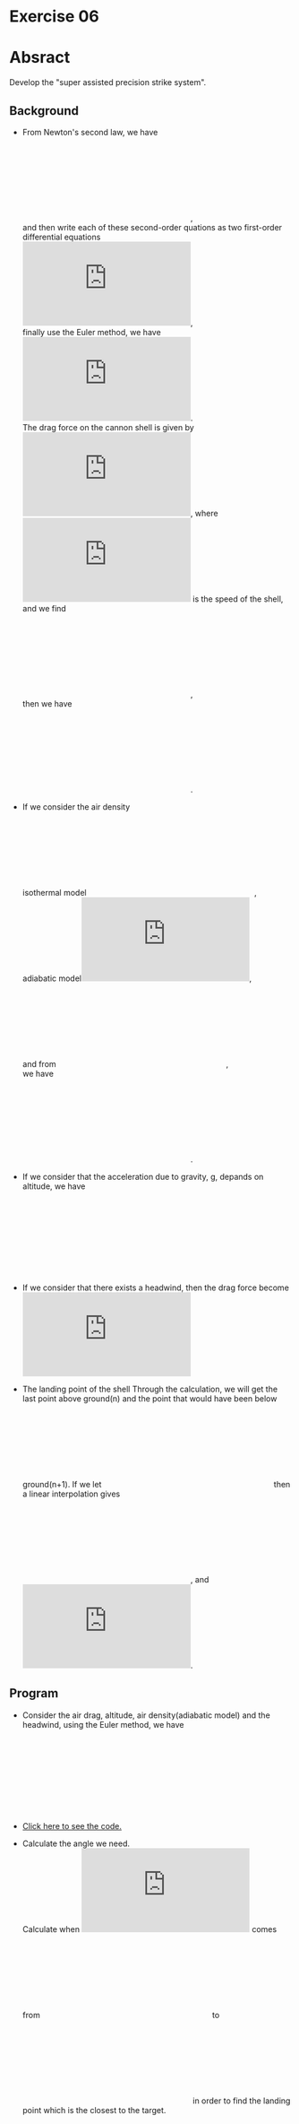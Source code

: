 # Exercise 06

# Absract
Develop the "super assisted precision strike system".

## Background
* From Newton's second law, we have<br>
![](http://latex.codecogs.com/gif.latex?%5C%5C%20%5Cfrac%7B%5Cmathrm%7Bd%5E%7B2%7D%7D%20x%7D%7B%5Cmathrm%7Bd%7D%20t%5E2%7D%3D0%20%5C%5C%20%5C%5C%20%5Cfrac%7B%5Cmathrm%7Bd%5E%7B2%7D%7D%20y%7D%7B%5Cmathrm%7Bd%7D%20t%5E2%7D%3D-g),<br>
and then write each of these second-order quations as two first-order differential equations<br>
![](http://latex.codecogs.com/gif.latex?%5C%5C%20%5Cfrac%7B%5Cmathrm%7Bd%7D%20x%7D%7B%5Cmathrm%7Bd%7D%20t%7D%3Dv_x%20%5C%5C%20%5C%5C%20%5Cfrac%7B%5Cmathrm%7Bd%7D%20v_x%7D%7B%5Cmathrm%7Bd%7D%20t%7D%3D0%20%5C%5C%20%5C%5C%20%5Cfrac%7B%5Cmathrm%7Bd%7D%20y%7D%7B%5Cmathrm%7Bd%7D%20t%7D%3Dv_y%20%5C%5C%20%5C%5C%20%5Cfrac%7B%5Cmathrm%7Bd%7D%20v_y%7D%7B%5Cmathrm%7Bd%7D%20t%7D%3D-g),<br>
finally use the Euler method, we have<br>
![](http://latex.codecogs.com/gif.latex?%5C%5C%20x_%7Bi&plus;1%7D%3Dx_i&plus;v_%7Bx%2Ci%7D%5CDelta%20t%20%5C%5C%20%5C%5C%20v_%7Bx%2Ci&plus;1%7D%3Dv_%7Bx%2Ci%7D%20%5C%5C%20%5C%5C%20y_%7Bi&plus;1%7D%3Dy_i&plus;v_%7By%2Ci%7D%5CDelta%20t%20%5C%5C%20%5C%5C%20v_%7By%2Ci&plus;1%7D%3Dv_%7By%2Ci%7D-g%5CDelta%20t).<br>
The drag force on the cannon shell is given by 
![](http://latex.codecogs.com/gif.latex?F_%7Bdrag%7D%3D-B_%7B2%7Dv%5E%7B%7D2), where ![](http://latex.codecogs.com/gif.latex?v%3D%5Csqrt%7Bv_%7Bx%7D%5E%7B2%7D&plus;v_%7By%7D%5E%7B2%7D%7D) is the speed of the shell, and we find<br>
![](http://latex.codecogs.com/gif.latex?%5C%5C%20F_%7Bdrag%2Cx%7D%3DF_%7Bdrag%7Dcos%5Ctheta%20%3DF_%7Bdrag%7D%28v_x/v%29%3D-B_2vv_x%20%5C%5C%20F_%7Bdrag%2Cy%7D%3DF_%7Bdrag%7Dsin%5Ctheta%20%3DF_%7Bdrag%7D%28v_y/v%29%3D-B_2vv_y),<br>
then we have<br>
![](http://latex.codecogs.com/gif.latex?%5C%5C%20x_%7Bi&plus;1%7D%3Dx_i&plus;v_%7Bx%2Ci%7D%5CDelta%20t%20%5C%5C%20%5C%5C%20v_%7Bx%2Ci&plus;1%7D%3Dv_%7Bx%2Ci%7D-%5Cfrac%7BB_2vv_%7Bx%2Ci%7D%7D%7Bm%7D%5CDelta%20t%20%5C%5C%20%5C%5C%20y_%7Bi&plus;1%7D%3Dy_i&plus;v_%7By%2Ci%7D%5CDelta%20t%20%5C%5C%20%5C%5C%20v_%7By%2Ci&plus;1%7D%3Dv_%7By%2Ci%7D-g%5CDelta%20t-%5Cfrac%7BB_2vv_%7By%2Ci%7D%7D%7Bm%7D%5CDelta%20t).<br>

* If we consider the air density<br>
isothermal model![](http://latex.codecogs.com/gif.latex?%5Crho%20%3D%5Crho%20_0e%5E%7B-y/y_0%7D),<br>
adiabatic model![](http://latex.codecogs.com/gif.latex?%5Crho%20%3D%5Crho%20_0%281-%5Cfrac%7Bay%7D%7BT_0%7D%29%5E%7B%5Calpha%20%7D),<br>
and from ![](http://latex.codecogs.com/gif.latex?F_%7Bdrag%7D%5E%7B*%7D%3D%5Cfrac%7B%5Crho%20%7D%7B%5Crho%20_0%7DF_%7Bdrag%7D%28y%3D0%29),<br>
we have<br>
![](http://latex.codecogs.com/gif.latex?%5C%5C%20x_%7Bi&plus;1%7D%3Dx_i&plus;v_%7Bx%2Ci%7D%5CDelta%20t%20%5C%5C%20%5C%5C%20v_%7Bx%2Ci&plus;1%7D%3Dv_%7Bx%2Ci%7D-%5Cfrac%7B%5Crho%20%7D%7B%5Crho%20_0%7D%5Cfrac%7BB_2vv_%7Bx%2Ci%7D%7D%7Bm%7D%5CDelta%20t%20%5C%5C%20%5C%5C%20y_%7Bi&plus;1%7D%3Dy_i&plus;v_%7By%2Ci%7D%5CDelta%20t%20%5C%5C%20%5C%5C%20v_%7By%2Ci&plus;1%7D%3Dv_%7By%2Ci%7D-g%5CDelta%20t-%5Cfrac%7B%5Crho%20%7D%7B%5Crho%20_0%7D%5Cfrac%7BB_2vv_%7By%2Ci%7D%7D%7Bm%7D%5CDelta%20t).<br>

* If we consider that the acceleration due to gravity, g, depands on altitude, we have<br>
![](http://latex.codecogs.com/gif.latex?g%3Dg_0%28%5Cfrac%7BR%7D%7BR&plus;y%7D%29%5E2)

* If we consider that there exists a headwind, then the drag force become<br>
![](http://latex.codecogs.com/gif.latex?%5C%5C%20F_%7Bdrag%2Cx%7D%3D-B_2%5Cleft%20%7C%20%5Coverrightarrow%7Bv%7D-%5Coverrightarrow%7Bv%7D_%7Bwind%7D%20%5Cright%20%7C%28v_x-v_%7Bwind%7D%29%20%5C%5C%20F_%7Bdrag%2Cy%7D%3D-B_2%5Cleft%20%7C%20%5Coverrightarrow%7Bv%7D-%5Coverrightarrow%7Bv%7D_%7Bwind%7D%20%5Cright%20%7Cv_y)

* The landing point of the shell
Through the calculation, we will get the last point above ground(n) and the point that would have been below ground(n+1). If we let ![](http://latex.codecogs.com/gif.latex?r%3D-y_n/y_%7Bn&plus;1%7D) then a linear interpolation gives<br>
![](http://latex.codecogs.com/gif.latex?x_l%3D%5Cfrac%7Bx_n&plus;rx_%7Bn&plus;1%7D%7D%7Br&plus;1%7D), and ![](http://latex.codecogs.com/gif.latex?y_l%3D0).

## Program
* Consider the air drag, altitude, air density(adiabatic model) and the headwind, using the Euler method, we have<br>
![](http://latex.codecogs.com/gif.latex?%5C%5C%20x_%7Bi&plus;1%7D%3Dx_%7Bi%7D&plus;v_%7Bx%2Ci%7D%5CDelta%20t%20%5C%5C%20v_%7Bx%2Ci&plus;1%7D%3Dv_%7Bx%2Ci%7D-%281-%5Cfrac%7Bay%7D%7BT_0%7D%29%5E%7B%5Calpha%20%7D%5Cfrac%7BB_2%5Cleft%20%7C%20%5Coverrightarrow%7Bv%7D-%5Coverrightarrow%7Bv%7D_%7Bwind%7D%20%5Cright%20%7C%28v_%7Bx%2Ci%7D-v_%7Bwind%7D%29%7D%7Bm%7D%5CDelta%20t%20%5C%5C%20y_%7Bi&plus;1%7D%3Dy_%7Bi%7D&plus;v_%7By%2Ci%7D%5CDelta%20t%20%5C%5C%20v_%7By%2Ci&plus;1%7D%3Dv_%7By%2Ci%7D-g_0%28%5Cfrac%7BR%7D%7BR&plus;y%7D%29%5E2%5CDelta%20t-%281-%5Cfrac%7Bay%7D%7BT_0%7D%29%5E%7B%5Calpha%20%7D%5Cfrac%7BB_2%5Cleft%20%7C%20%5Coverrightarrow%7Bv%7D-%5Coverrightarrow%7Bv%7D_%7Bwind%7D%20%5Cright%20%7Cv_%7By%2Ci%7D%7D%7Bm%7D%5CDelta%20t)

* [Click here to see the code.](https://github.com/whucyb/computational_physics_N2014301020067/blob/master/Exercise_06/Exercise_06.py)

* Calculate the angle we need.<br>
Calculate when ![](http://latex.codecogs.com/gif.latex?%5Ctheta) comes from ![](http://latex.codecogs.com/gif.latex?0%5E%7B%5Ccirc%7D) to ![](http://latex.codecogs.com/gif.latex?90%5E%7B%5Ccirc%7D) in order to find the landing point which is the closest to the target.<br>
![](http://latex.codecogs.com/gif.latex?%5C%5C%20v_0%3D2km/s%20%2C%20%5Ctheta%20_0%3D%280%5Csim90%29%5E%7B%5Ccirc%7D%20%2C%20%5CDelta%20t%3D0.05s%20%2C%20g_0%3D9.8m/s%5E2%20%2C%20R%3D6371km%20%5C%5C%20%5Cfrac%7BB_2%7D%7Bm%7D%3D0.04km%20%2C%20a%3D6.5K/km%20%2C%20%5Calpha%20%3D2.5%20%2C%20T_0%3D300K%20%2C%20v_%7Bwind%7D%3D10%20km/h)<br>
![](https://github.com/whucyb/computational_physics_N2014301020067/blob/master/Exercise_06/figure%201.png)<br>
(According to the adiabatic model, if y>46.15km, there will be no air. So we can see there is a piece missing in the figure.)<br>
Then, we find that if ![](http://latex.codecogs.com/gif.latex?%5Ctheta%20_0%20%3D%2044.1%5E%7B%5Ccirc%7D), the landing point (![](http://latex.codecogs.com/gif.latex?x_l%20%5Capprox%2099.979km)) is the closest to the target.

* Use the angle we figure out to shoot the target with error.<br>
![](http://latex.codecogs.com/gif.latex?%5C%5C%20v_0%3D%282%5Cpm%205%5C%25%29km/s%20%2C%20%5Ctheta%20_0%3D%2844.1%5Cpm%202%29%5E%7B%5Ccirc%7D%20%2C%20%5CDelta%20t%3D0.05s%20%2C%20g_0%3D9.8m/s%5E2%20%2C%20R%3D6371km%20%5C%5C%20%5Cfrac%7BB_2%7D%7Bm%7D%3D0.04km%20%2C%20a%3D6.5K/km%20%2C%20%5Calpha%20%3D2.5%20%2C%20T_0%3D300K%20%2C%20v_%7Bwind%7D%3D%2810%5Cpm%2010%5C%25%29%20km/h)<br>
 1. Shoot 1 time<br>
 ![](https://github.com/whucyb/computational_physics_N2014301020067/blob/master/Exercise_06/figure%204.png)<br>
 2. Shoot 5 times<br>
 ![](https://github.com/whucyb/computational_physics_N2014301020067/blob/master/Exercise_06/figure%205.png)<br>
 3. Shoot 1000 times<br>
 ![](https://github.com/whucyb/computational_physics_N2014301020067/blob/master/Exercise_06/figure%202.png)<br>
 ![](https://github.com/whucyb/computational_physics_N2014301020067/blob/master/Exercise_06/figure%203.png)<br>
 We figure out that ![](http://latex.codecogs.com/gif.latex?%5Coverline%7B%28%5CDelta%20x%29%5E2%7D%3D30.15km%5E2) in this simulated shoot.

## Conclusion
It is hard to shoot a target accurately.

## Reference
* [Chapter 2 Realistic Projectile Motion_Cai Hao_
Wuhan University](https://www.evernote.com/shard/s140/sh/26f85380-ee6c-4b4b-b33f-6871804d91ff/fb8cc702cb0e8ed7fafb50b2de4596ca)

* 《Computational Physics》 (Second Edition)
